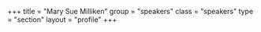 +++
title = "Mary Sue Milliken"
group = "speakers"
class = "speakers"
type = "section"
layout = "profile"
+++
